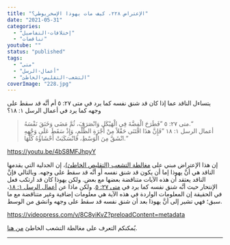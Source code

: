 ```yaml
---
title: "الإعتراض ٢٢٨، كيف مات يهوذا الإسخريوطي؟"
date: "2021-05-31"
categories: 
  - "إختلافات-التفاصيل"
  - "تناقضات"
youtube: ""
status: "published"
tags: 
  - "متى"
  - "أعمال-الرسل"
  - "التشعب-التقليص-الخاطئ"
coverImage: "228.jpg"
---
```


يتساءل الناقد عما إذا كان قد شنق نفسه كما يرد في متى ٢٧: ٥ أم أنَّه قد سقط على وجهه كما يرد في أعمال الرسل ١: ١٨؟

> متى ٢٧: ٥ ”فَطَرَحَ الْفِضَّةَ فِي الْهَيْكَلِ وَانْصَرَفَ، ثُمَّ مَضَى وَخَنَقَ نَفْسَهُ.“  
> أعمال الرسل ١: ١٨ ”فَإِنَّ هذَا اقْتَنَى حَقْلاً مِنْ أُجْرَةِ الظُّلْمِ، وَإِذْ سَقَطَ عَلَى وَجْهِهِ انْشَقَّ مِنَ الْوَسْطِ، فَانْسَكَبَتْ أَحْشَاؤُهُ كُلُّهَا.“

https://youtu.be/4bS8MFJhpyY

إن هذا الإعتراض مبني على [مغالطة التشعب (التقليص الخاطئ)](https://reasonofhope.com/2019/07/25/bifurcation/)، إن الجدلية التي يقدمها الناقد هي أنَّ يهوذا إما أن يكون قد شنق نفسه أو أنَّه قد سقط على وجهه. وبالتالي فإنَّ الناقد يعتقد أن هذه الآيات متناقضة بعضها مع بعض. ولكن يهوذا كان قد ارتكب فعل الإنتحار حيث أنَّه شنق نفسه كما يرد في [متى ٢٧: ٥](https://www.bible.com/101/mat.27.5.keh). ولكن ماذا عن [أعمال الرسل ١: ١٨](https://www.bible.com/101/act.1.18.keh)، في الحقيقة إن المعلومات الواردة في هذه الآية هي معلومات إضافية وغير متناقضة مع ما سبق؛ فهي تشير إلى أنَّ يهوذا بعد أن شنق نفسه قد سقط على وجهه وانشق من الوسط.

https://videopress.com/v/8C8yiKvZ?preloadContent=metadata

يُمكنكم التعرف على مغالطة التشعب الخاطئ [من هنا](https://reasonofhope.com/2019/07/25/bifurcation/).

* * *
